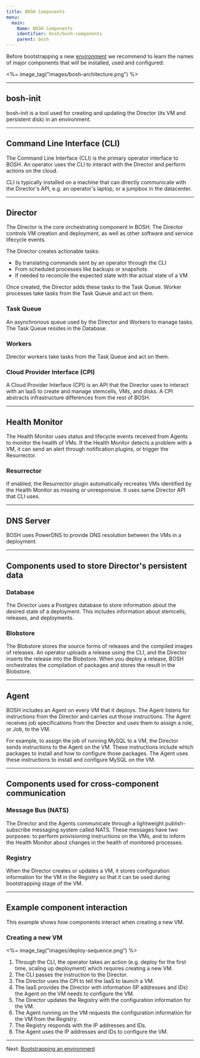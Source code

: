 ```yaml
---
title: BOSH Components
menu:
  main:
    Name: BOSH Components
    identifier: bosh/bosh-components
    parent: bosh
---
```


Before bootstrapping a new [environment](terminology.html#environment) we recommend to learn the names of major components that will be installed, used and configured:

<%= image_tag("images/bosh-architecture.png") %>

---
## <a id="bosh-init"></a> bosh-init

bosh-init is a tool used for creating and updating the Director (its VM and persistent disk) in an environment.

---
## <a id="cli"></a> Command Line Interface (CLI)

The Command Line Interface (CLI) is the primary operator interface to BOSH. An operator uses the CLI to interact with the Director and perform actions on the cloud.

CLI is typically installed on a machine that can directly communicate with the Director's API, e.g. an operator's laptop, or a jumpbox in the datacenter.

---
## <a id="director"></a> Director

The Director is the core orchestrating component in BOSH. The Director controls VM creation and deployment, as well as other software and service lifecycle events.

The Director creates actionable tasks:

* By translating commands sent by an operator through the CLI
* From scheduled processes like backups or snapshots
* If needed to reconcile the expected state with the actual state of a VM

Once created, the Director adds these tasks to the Task Queue. Worker processes take tasks from the Task Queue and act on them.

### <a id="queue"></a> Task Queue

An asynchronous queue used by the Director and Workers to manage tasks. The Task Queue resides in the Database.

### <a id="workers"></a> Workers

Director workers take tasks from the Task Queue and act on them.

### <a id="cpi"></a> Cloud Provider Interface (CPI)

A Cloud Provider Interface (CPI) is an API that the Director uses to interact with an IaaS to create and manage stemcells, VMs, and disks. A CPI abstracts infrastructure differences from the rest of BOSH.

---
## <a id="health-monitor"></a> Health Monitor

The Health Monitor uses status and lifecycle events received from Agents to monitor the health of VMs. If the Health Monitor detects a problem with a VM, it can send an alert through notification plugins, or trigger the Resurrector.

### <a id="resurrector"></a> Resurrector

If enabled, the Resurrector plugin automatically recreates VMs identified by the Health Monitor as missing or unresponsive. It uses same Director API that CLI uses.

---
## <a id="dns"></a> DNS Server

BOSH uses PowerDNS to provide DNS resolution between the VMs in a deployment.

---
## <a id="persistent"></a> Components used to store Director's persistent data

### <a id="database"></a> Database

The Director uses a Postgres database to store information about the desired state of a deployment. This includes information about stemcells, releases, and deployments.

### <a id="blobstore"></a> Blobstore

The Blobstore stores the source forms of releases and the compiled images of releases. An operator uploads a release using the CLI, and the Director inserts the release into the Blobstore. When you deploy a release, BOSH orchestrates the compilation of packages and stores the result in the Blobstore.

---
## <a id="agent"></a> Agent

BOSH includes an Agent on every VM that it deploys. The Agent listens for instructions from the Director and carries out those instructions. The Agent receives job specifications from the Director and uses them to assign a role, or Job, to the VM.

For example, to assign the job of running MySQL to a VM, the Director sends instructions to the Agent on the VM. These instructions include which packages to install and how to configure those packages. The Agent uses these instructions to install and configure MySQL on the VM.

---
## <a id="comm"></a> Components used for cross-component communication

### <a id="nats"></a> Message Bus (NATS)

The Director and the Agents communicate through a lightweight publish-subscribe messaging system called NATS. These messages have two purposes: to perform provisioning instructions on the VMs, and to inform the Health Monitor about changes in the health of monitored processes.

### <a id="registry"></a> Registry

When the Director creates or updates a VM, it stores configuration information for the VM in the Registry so that it can be used during bootstrapping stage of the VM.

---
## <a id="example"></a> Example component interaction

This example shows how components interact when creating a new VM.

### <a id="create-vm"></a> Creating a new VM

<%= image_tag("images/deploy-sequence.png") %>

1. Through the CLI, the operator takes an action (e.g. deploy for the first time, scaling up deployment) which requires creating a new VM.
1. The CLI passes the instruction to the Director.
1. The Director uses the CPI to tell the IaaS to launch a VM.
1. The IaaS provides the Director with information (IP addresses and IDs) the Agent on the VM needs to configure the VM.
1. The Director updates the Registry with the configuration information for the VM.
1. The Agent running on the VM requests the configuration information for the VM from the Registry.
1. The Registry responds with the IP addresses and IDs.
1. The Agent uses the IP addresses and IDs to configure the VM.

---
Next: [Bootstrapping an environment](init.html)
